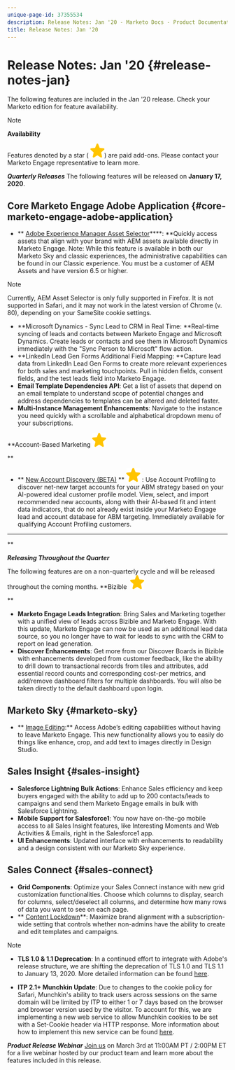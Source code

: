 ```yaml
---
unique-page-id: 37355534
description: Release Notes: Jan '20 - Marketo Docs - Product Documentation
title: Release Notes: Jan '20
---
```


# Release Notes: Jan '20 {#release-notes-jan}

The following features are included in the Jan '20 release. Check your Marketo edition for feature availability.

>[!NOTE]
>
>**Availability**
>
>Features denoted by a star ( ![(star)](assets/star-yellow.svg)) are paid add-ons. Please contact your Marketo Engage representative to learn more.

***Quarterly Releases*** The following features will be released on **January 17, 2020**.

## Core Marketo Engage Adobe Application {#core-marketo-engage-adobe-application}

* ** [Adobe Experience Manager Asset Selector](https://docs.marketo.com/x/_AA6Ag)****: **Quickly access assets that align with your brand with AEM assets available directly in Marketo Engage. Note: While this feature is available in both our Marketo Sky and classic experiences, the administrative capabilities can be found in our Classic experience. You must be a customer of AEM Assets and have version 6.5 or higher.

>[!NOTE]
>
>Currently, AEM Asset Selector is only fully supported in Firefox. It is not supported in Safari, and it may not work in the latest version of Chrome (v. 80), depending on your SameSite cookie settings.

* **Microsoft Dynamics - Sync Lead to CRM in Real Time: **Real-time syncing of leads and contacts between Marketo Engage and Microsoft Dynamics. Create leads or contacts and see them in Microsoft Dynamics immediately with the "Sync Person to Microsoft" flow action.
* **LinkedIn Lead Gen Forms Additional Field Mapping: **Capture lead data from LinkedIn Lead Gen Forms to create more relevant experiences for both sales and marketing touchpoints. Pull in hidden fields, consent fields, and the test leads field into Marketo Engage.
* **Email Template Dependencies API**: Get a list of assets that depend on an email template to understand scope of potential changes and address dependencies to templates can be altered and deleted faster.
* **Multi-Instance Management Enhancements**: Navigate to the instance you need quickly with a scrollable and alphabetical dropdown menu of your subscriptions.

**Account-Based Marketing ![(star)](assets/star-yellow.svg)

**

* ** [New Account Discovery (BETA)](https://docs.marketo.com/x/WQA6Ag) ** ![(star)](assets/star-yellow.svg) : Use Account Profiling to discover net-new target accounts for your ABM strategy based on your AI-powered ideal customer profile model. View, select, and import recommended new accounts, along with their AI-based fit and intent data indicators, that do not already exist inside your Marketo Engage lead and account database for ABM targeting. Immediately available for qualifying Account Profiling customers.

---

**

***Releasing Throughout the Quarter***

The following features are on a non-quarterly cycle and will be released throughout the coming months.
**Bizible&nbsp; ![(star)](assets/star-yellow.svg)

**

* **Marketo Engage Leads Integration**: Bring Sales and Marketing together with a unified view of leads across Bizible and Marketo Engage. With this update, Marketo Engage can now be used as an additional lead data source, so you no longer have to wait for leads to sync with the CRM to report on lead generation.
* **Discover Enhancements**: Get more from our Discover Boards in Bizible with enhancements developed from customer feedback, like the ability to drill down to transactional records from tiles and attributes, add essential record counts and corresponding cost-per metrics, and add/remove dashboard filters for multiple dashboards. You will also be taken directly to the default dashboard upon login.

## Marketo Sky  {#marketo-sky}

* ** [Image Editing](https://help.marketo.com/hc/en-us/articles/360041344614-Marketo-Image-Editor):** Access Adobe’s editing capabilities without having to leave Marketo Engage. This new functionality allows you to easily do things like enhance, crop, and add text to images directly in Design Studio.

## Sales Insight  {#sales-insight}

* **Salesforce Lightning Bulk Actions**: Enhance Sales efficiency and keep buyers engaged with the ability to add up to 200 contacts/leads to campaigns and send them Marketo Engage emails in bulk with Salesforce Lightning.
* **Mobile Support for Salesforce1**: You now have on-the-go mobile access to all Sales Insight features, like Interesting Moments and Web Activities & Emails, right in the Salesforce1 app.
* **UI Enhancements**: Updated interface with enhancements to readability and a design consistent with our Marketo Sky experience.

## Sales Connect  {#sales-connect}

* **Grid Components**: Optimize your Sales Connect instance with new grid customization functionalities. Choose which columns to display, search for columns, select/deselect all columns, and determine how many rows of data you want to see on each page.
* ** [Content Lockdown](https://docs.marketo.com/x/6wA6Ag)**: Maximize brand alignment with a subscription-wide setting that controls whether non-admins have the ability to create and edit templates and campaigns.

>[!NOTE]
>
>* **TLS 1.0 & 1.1 Deprecation**: In a continued effort to integrate with Adobe's release structure, we are shifting the deprecation of TLS 1.0 and TLS 1.1 to January 13, 2020. More detailed information can be found [here](https://nation.marketo.com/docs/DOC-7059-tls-10-11-deprecation-faq).
>
>* **ITP 2.1+ Munchkin Update**: Due to changes to the cookie policy for Safari, Munchkin's ability to track users across sessions on the same domain will be limited by ITP to either 1 or 7 days based on the browser and browser version used by the visitor. To account for this, we are implementing a new web service to allow Munchkin cookies to be set with a Set-Cookie header via HTTP response. More information about how to implement this new service can be found [here](https://nation.marketo.com/docs/DOC-7351).
>

***Product Release Webinar*** [Join us](https://engage.marketo.com/Jan_Feb_20_Release_Webinar_Registration.html) on March 3rd at 11:00AM PT / 2:00PM ET for a live webinar hosted by our product team and learn more about the features included in this release.
